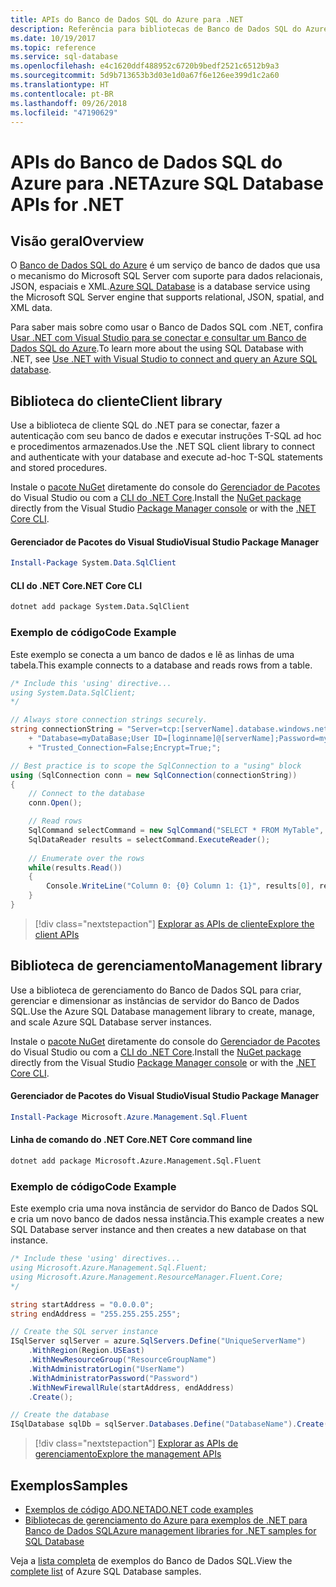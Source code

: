 ```yaml
---
title: APIs do Banco de Dados SQL do Azure para .NET
description: Referência para bibliotecas de Banco de Dados SQL do Azure para .NET
ms.date: 10/19/2017
ms.topic: reference
ms.service: sql-database
ms.openlocfilehash: e4c1620ddf488952c6720b9bedf2521c6512b9a3
ms.sourcegitcommit: 5d9b713653b3d03e1d0a67f6e126ee399d1c2a60
ms.translationtype: HT
ms.contentlocale: pt-BR
ms.lasthandoff: 09/26/2018
ms.locfileid: "47190629"
---
```

# <a name="azure-sql-database-apis-for-net"></a><span data-ttu-id="4e462-103">APIs do Banco de Dados SQL do Azure para .NET</span><span class="sxs-lookup"><span data-stu-id="4e462-103">Azure SQL Database APIs for .NET</span></span>

## <a name="overview"></a><span data-ttu-id="4e462-104">Visão geral</span><span class="sxs-lookup"><span data-stu-id="4e462-104">Overview</span></span>

<span data-ttu-id="4e462-105">O [Banco de Dados SQL do Azure](https://docs.microsoft.com/azure/sql-database/sql-database-technical-overview) é um serviço de banco de dados que usa o mecanismo do Microsoft SQL Server com suporte para dados relacionais, JSON, espaciais e XML.</span><span class="sxs-lookup"><span data-stu-id="4e462-105">[Azure SQL Database](https://docs.microsoft.com/azure/sql-database/sql-database-technical-overview) is a database service using the Microsoft SQL Server engine that supports relational, JSON, spatial, and XML data.</span></span> 

<span data-ttu-id="4e462-106">Para saber mais sobre como usar o Banco de Dados SQL com .NET, confira [Usar .NET com Visual Studio para se conectar e consultar um Banco de Dados SQL do Azure](https://docs.microsoft.com/azure/sql-database/sql-database-connect-query-dotnet-visual-studio).</span><span class="sxs-lookup"><span data-stu-id="4e462-106">To learn more about the using SQL Database with .NET, see [Use .NET with Visual Studio to connect and query an Azure SQL database](https://docs.microsoft.com/azure/sql-database/sql-database-connect-query-dotnet-visual-studio).</span></span>

## <a name="client-library"></a><span data-ttu-id="4e462-107">Biblioteca do cliente</span><span class="sxs-lookup"><span data-stu-id="4e462-107">Client library</span></span>

<span data-ttu-id="4e462-108">Use a biblioteca de cliente SQL do .NET para se conectar, fazer a autenticação com seu banco de dados e executar instruções T-SQL ad hoc e procedimentos armazenados.</span><span class="sxs-lookup"><span data-stu-id="4e462-108">Use the .NET SQL client library to connect and authenticate with your database and execute ad-hoc T-SQL statements and stored procedures.</span></span>

<span data-ttu-id="4e462-109">Instale o [pacote NuGet]( https://www.nuget.org/packages/System.Data.SqlClient) diretamente do console do [Gerenciador de Pacotes](https://docs.microsoft.com/nuget/tools/package-manager-console) do Visual Studio ou com a [CLI do .NET Core](https://docs.microsoft.com/dotnet/core/tools/dotnet-add-package).</span><span class="sxs-lookup"><span data-stu-id="4e462-109">Install the [NuGet package]( https://www.nuget.org/packages/System.Data.SqlClient) directly from the Visual Studio [Package Manager console](https://docs.microsoft.com/nuget/tools/package-manager-console) or with the [.NET Core CLI](https://docs.microsoft.com/dotnet/core/tools/dotnet-add-package).</span></span>

#### <a name="visual-studio-package-manager"></a><span data-ttu-id="4e462-110">Gerenciador de Pacotes do Visual Studio</span><span class="sxs-lookup"><span data-stu-id="4e462-110">Visual Studio Package Manager</span></span>

```powershell
Install-Package System.Data.SqlClient
```

#### <a name="net-core-cli"></a><span data-ttu-id="4e462-111">CLI do .NET Core</span><span class="sxs-lookup"><span data-stu-id="4e462-111">.NET Core CLI</span></span>

```bash
dotnet add package System.Data.SqlClient
```

### <a name="code-example"></a><span data-ttu-id="4e462-112">Exemplo de código</span><span class="sxs-lookup"><span data-stu-id="4e462-112">Code Example</span></span>

<span data-ttu-id="4e462-113">Este exemplo se conecta a um banco de dados e lê as linhas de uma tabela.</span><span class="sxs-lookup"><span data-stu-id="4e462-113">This example connects to a database and reads rows from a table.</span></span>

```csharp
/* Include this 'using' directive...
using System.Data.SqlClient;
*/

// Always store connection strings securely. 
string connectionString = "Server=tcp:[serverName].database.windows.net;" 
    + "Database=myDataBase;User ID=[loginname]@[serverName];Password=myPassword;"
    + "Trusted_Connection=False;Encrypt=True;";

// Best practice is to scope the SqlConnection to a "using" block
using (SqlConnection conn = new SqlConnection(connectionString))
{
    // Connect to the database
    conn.Open();

    // Read rows
    SqlCommand selectCommand = new SqlCommand("SELECT * FROM MyTable", conn);
    SqlDataReader results = selectCommand.ExecuteReader();
    
    // Enumerate over the rows
    while(results.Read())
    {
        Console.WriteLine("Column 0: {0} Column 1: {1}", results[0], results[1]);
    }
}
```

> [!div class="nextstepaction"]
> [<span data-ttu-id="4e462-114">Explorar as APIs de cliente</span><span class="sxs-lookup"><span data-stu-id="4e462-114">Explore the client APIs</span></span>](/dotnet/api/overview/azure/sql/client)

## <a name="management-library"></a><span data-ttu-id="4e462-115">Biblioteca de gerenciamento</span><span class="sxs-lookup"><span data-stu-id="4e462-115">Management library</span></span>

<span data-ttu-id="4e462-116">Use a biblioteca de gerenciamento do Banco de Dados SQL para criar, gerenciar e dimensionar as instâncias de servidor do Banco de Dados SQL.</span><span class="sxs-lookup"><span data-stu-id="4e462-116">Use the Azure SQL Database management library to create, manage, and scale Azure SQL Database server instances.</span></span>

<span data-ttu-id="4e462-117">Instale o [pacote NuGet](https://www.nuget.org/packages/Microsoft.Azure.Management.Sql.Fluent/) diretamente do console do [Gerenciador de Pacotes](https://docs.microsoft.com/nuget/tools/package-manager-console) do Visual Studio ou com a [CLI do .NET Core](https://docs.microsoft.com/dotnet/core/tools/dotnet-add-package).</span><span class="sxs-lookup"><span data-stu-id="4e462-117">Install the [NuGet package](https://www.nuget.org/packages/Microsoft.Azure.Management.Sql.Fluent/) directly from the Visual Studio [Package Manager console](https://docs.microsoft.com/nuget/tools/package-manager-console) or with the [.NET Core CLI](https://docs.microsoft.com/dotnet/core/tools/dotnet-add-package).</span></span>

#### <a name="visual-studio-package-manager"></a><span data-ttu-id="4e462-118">Gerenciador de Pacotes do Visual Studio</span><span class="sxs-lookup"><span data-stu-id="4e462-118">Visual Studio Package Manager</span></span>

```powershell
Install-Package Microsoft.Azure.Management.Sql.Fluent
``` 

#### <a name="net-core-command-line"></a><span data-ttu-id="4e462-119">Linha de comando do .NET Core</span><span class="sxs-lookup"><span data-stu-id="4e462-119">.NET Core command line</span></span>

```bash
dotnet add package Microsoft.Azure.Management.Sql.Fluent
```

### <a name="code-example"></a><span data-ttu-id="4e462-120">Exemplo de código</span><span class="sxs-lookup"><span data-stu-id="4e462-120">Code Example</span></span>

<span data-ttu-id="4e462-121">Este exemplo cria uma nova instância de servidor do Banco de Dados SQL e cria um novo banco de dados nessa instância.</span><span class="sxs-lookup"><span data-stu-id="4e462-121">This example creates a new SQL Database server instance and then creates a new database on that instance.</span></span>

```csharp
/* Include these 'using' directives...
using Microsoft.Azure.Management.Sql.Fluent;
using Microsoft.Azure.Management.ResourceManager.Fluent.Core;
*/

string startAddress = "0.0.0.0";
string endAddress = "255.255.255.255";

// Create the SQL server instance
ISqlServer sqlServer = azure.SqlServers.Define("UniqueServerName")
    .WithRegion(Region.USEast)
    .WithNewResourceGroup("ResourceGroupName")
    .WithAdministratorLogin("UserName")
    .WithAdministratorPassword("Password")
    .WithNewFirewallRule(startAddress, endAddress)
    .Create();

// Create the database
ISqlDatabase sqlDb = sqlServer.Databases.Define("DatabaseName").Create();
```

> [!div class="nextstepaction"]
> [<span data-ttu-id="4e462-122">Explorar as APIs de gerenciamento</span><span class="sxs-lookup"><span data-stu-id="4e462-122">Explore the management APIs</span></span>](/dotnet/api/overview/azure/sql/management)

## <a name="samples"></a><span data-ttu-id="4e462-123">Exemplos</span><span class="sxs-lookup"><span data-stu-id="4e462-123">Samples</span></span>

- [<span data-ttu-id="4e462-124">Exemplos de código ADO.NET</span><span class="sxs-lookup"><span data-stu-id="4e462-124">ADO.NET code examples</span></span>](/dotnet/framework/data/adonet/ado-net-code-examples)
- [<span data-ttu-id="4e462-125">Bibliotecas de gerenciamento do Azure para exemplos de .NET para Banco de Dados SQL</span><span class="sxs-lookup"><span data-stu-id="4e462-125">Azure management libraries for .NET samples for SQL Database</span></span>](/dotnet/azure/dotnet-sdk-azure-sql-database-samples)

<span data-ttu-id="4e462-126">Veja a [lista completa](https://azure.microsoft.com/resources/samples/?platform=dotnet&term=sql+database) de exemplos do Banco de Dados SQL.</span><span class="sxs-lookup"><span data-stu-id="4e462-126">View the [complete list](https://azure.microsoft.com/resources/samples/?platform=dotnet&term=sql+database) of Azure SQL Database samples.</span></span>

